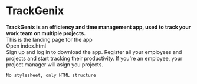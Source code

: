 # TrackGenix

 **TrackGenix is an efficiency and time management app, used to track your work team on multiple projects.** <br />
 This is the landing page for the app <br />
 Open index.html <br />
 Sign up and log in to download the app. Register all your employees and projects and start tracking their productivity.
 If you're an employee, your project manager will asign you projects.
 
 ```
 No stylesheet, only HTML structure
  ```

